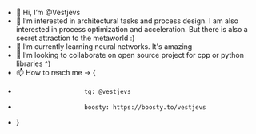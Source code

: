 - 👋 Hi, I’m @Vestjevs
- 👀 I’m interested in architectural tasks and process design. I am also interested in process optimization and acceleration. But there is also a secret attraction to the metaworld :)
- 🌱 I’m currently learning neural networks. It's amazing
- 💞️ I’m looking to collaborate on open source project for cpp or python libraries ^)
- 📫 How to reach me -> {
-                        tg: @vestjevs
-                        boosty: https://boosty.to/vestjevs
- }

<!---
Vestjevs/Vestjevs is a ✨ special ✨ repository because its `README.md` (this file) appears on your GitHub profile.
You can click the Preview link to take a look at your changes.
--->
